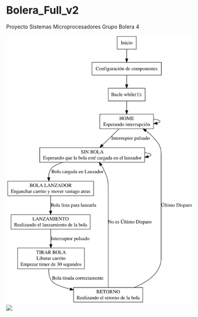 # Bolera_Full_v2
 Proyecto Sistemas Microprocesadores
 Grupo Bolera 4

<img src="https://raw.githubusercontent.com/Thanos002/Bolera_Full_v2/e3e913ce539a500ae135a9697739417faf079eee/PruebaGlobal/PruebaGlobal/Documentacion/graphviz.svg">

<image src="/PruebaGlobal/PruebaGlobal/Documentacion/Memoria_grupo4.pdf"/>
